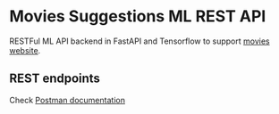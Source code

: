 # Movies Suggestions ML REST API

RESTFul ML API backend in FastAPI and Tensorflow to
support [movies website](https://github.com/panosdim/movies-web-app).

## REST endpoints

Check [Postman documentation](https://documenter.getpostman.com/view/4800685/2sAY4viPQG)

